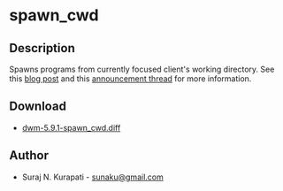 # spawn_cwd

## Description

Spawns programs from currently focused client's working directory.  See this
[blog post](https://sunaku.github.io/dwm-spawn-cwd-patch.html) and this
[announcement thread](http://thread.gmane.org/gmane.comp.misc.suckless/7959)
for more information.

## Download

* [dwm-5.9.1-spawn_cwd.diff](dwm-5.9.1-spawn_cwd.diff)

## Author

* Suraj N. Kurapati - <sunaku@gmail.com>
